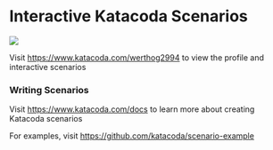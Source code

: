 # Interactive Katacoda Scenarios

[![](http://shields.katacoda.com/katacoda/werthog2994/count.svg)](https://www.katacoda.com/werthog2994 "Get your profile on Katacoda.com")

Visit https://www.katacoda.com/werthog2994 to view the profile and interactive scenarios

### Writing Scenarios
Visit https://www.katacoda.com/docs to learn more about creating Katacoda scenarios

For examples, visit https://github.com/katacoda/scenario-example
